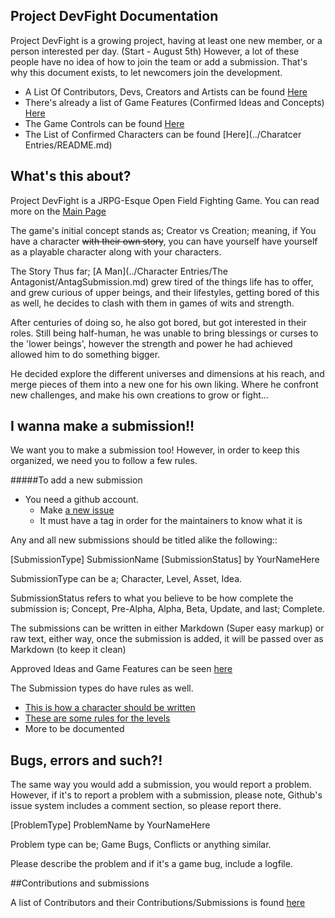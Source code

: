 ## Project DevFight Documentation

Project DevFight is a growing project, having at least one new member, or a person interested per day. (Start - August 5th) However, a lot of these people have no idea of how to join the team or add a submission. That's why this document exists, to let newcomers join the development.

* A List Of Contributors, Devs, Creators and Artists can be found [Here](./ContributorsList.md)
* There's already a list of Game Features (Confirmed Ideas and Concepts) [Here](./GameFeatures.md)
* The Game Controls can be found [Here](./GameControls.md)
* The List of Confirmed Characters can be found [Here](../Charatcer Entries/README.md)

##  What's this about?
Project DevFight is a  JRPG-Esque Open Field Fighting Game. You can read more on the [Main Page](../README.md)

The game's initial concept stands as; Creator vs Creation; meaning, if You have a character ~~with their own story~~, you can have yourself have yourself as a playable character along with your characters.

The Story Thus far; [A Man](../Character Entries/The Antagonist/AntagSubmission.md) grew tired of the things life has to offer, and grew curious of upper beings, and their lifestyles, getting bored of this as well, he decides to clash with them in games of wits and strength.

After centuries of doing so, he also got bored, but got interested in their roles. Still being half-human, he was unable to bring blessings or curses to the 'lower beings', however the strength and power he had achieved allowed him to do something bigger.

He decided explore the different universes and dimensions at his reach, and merge pieces of them into a new one for his own liking. Where he confront new challenges, and make his own creations to grow or fight...

## I wanna make a submission!!
We want you to make a submission too! However, in order to keep this organized, we need you to follow a few rules.

#####To add a new submission
* You need a github account.  
  * Make [a new issue](https://github.com/lordsolrac/ProjectDevFight/issues/new)
  * It must have a tag in order for the  maintainers to know what it is

Any and all new submissions should be titled alike the following::

[SubmissionType] SubmissionName [SubmissionStatus] by YourNameHere

SubmissionType can be a; Character, Level, Asset, Idea.

SubmissionStatus refers to what you believe to be how complete the submission is; Concept, Pre-Alpha, Alpha, Beta, Update, and last; Complete.

The submissions can be written in either Markdown (Super easy markup) or raw text, either way, once the submission is added, it will be  passed over as Markdown (to keep it clean)

Approved Ideas and Game Features can be seen [here](./GameFeatures.md)

The Submission types do have rules as well.
* [This is how a character should be written](./CharacterSubmission.md)
* [These are some rules for the levels](./LevelSubmission.md)
* More to be documented

## Bugs, errors and such?!
The same way you would add a submission, you would report a problem. However, if it's to report a problem with a submission, please note, Github's issue system includes a comment section, so please report there.

[ProblemType] ProblemName by YourNameHere

Problem type can be; Game Bugs, Conflicts or anything similar.

Please describe the problem and if it's a game bug, include a logfile.



##Contributions and submissions

A list of Contributors and their Contributions/Submissions is found [here](./ContributorsList.md)
